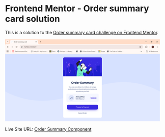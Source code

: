 # Frontend Mentor - Order summary card solution

This is a solution to the [Order summary card challenge on Frontend Mentor](https://www.frontendmentor.io/challenges/order-summary-component-QlPmajDUj).

![](./screenshot.png)

Live Site URL: [Order Summary Component](https://somber-robot.github.io/order-summary-component)